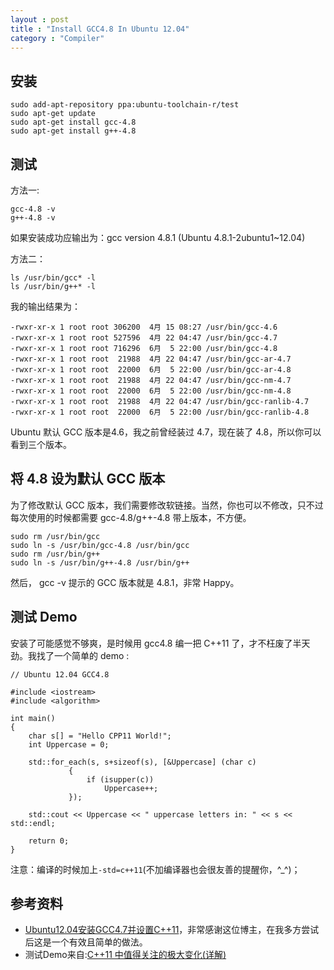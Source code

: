 ```yaml
---
layout : post
title : "Install GCC4.8 In Ubuntu 12.04"
category : "Compiler"
---
```


## 安装 ##

    sudo add-apt-repository ppa:ubuntu-toolchain-r/test
    sudo apt-get update
    sudo apt-get install gcc-4.8
    sudo apt-get install g++-4.8

## 测试 ##

方法一:

    gcc-4.8 -v
    g++-4.8 -v

如果安装成功应输出为：gcc version 4.8.1 (Ubuntu 4.8.1-2ubuntu1~12.04) 

方法二：

    ls /usr/bin/gcc* -l
    ls /usr/bin/g++* -l

我的输出结果为：

    -rwxr-xr-x 1 root root 306200  4月 15 08:27 /usr/bin/gcc-4.6
    -rwxr-xr-x 1 root root 527596  4月 22 04:47 /usr/bin/gcc-4.7
    -rwxr-xr-x 1 root root 716296  6月  5 22:00 /usr/bin/gcc-4.8
    -rwxr-xr-x 1 root root  21988  4月 22 04:47 /usr/bin/gcc-ar-4.7
    -rwxr-xr-x 1 root root  22000  6月  5 22:00 /usr/bin/gcc-ar-4.8
    -rwxr-xr-x 1 root root  21988  4月 22 04:47 /usr/bin/gcc-nm-4.7
    -rwxr-xr-x 1 root root  22000  6月  5 22:00 /usr/bin/gcc-nm-4.8
    -rwxr-xr-x 1 root root  21988  4月 22 04:47 /usr/bin/gcc-ranlib-4.7
    -rwxr-xr-x 1 root root  22000  6月  5 22:00 /usr/bin/gcc-ranlib-4.8

Ubuntu 默认 GCC 版本是4.6，我之前曾经装过 4.7，现在装了 4.8，所以你可以看到三个版本。

## 将 4.8 设为默认 GCC 版本 ##

为了修改默认 GCC 版本，我们需要修改软链接。当然，你也可以不修改，只不过每次使用的时候都需要 gcc-4.8/g++-4.8 带上版本，不方便。

    sudo rm /usr/bin/gcc
    sudo ln -s /usr/bin/gcc-4.8 /usr/bin/gcc
    sudo rm /usr/bin/g++
    sudo ln -s /usr/bin/g++-4.8 /usr/bin/g++

然后， gcc -v 提示的 GCC 版本就是 4.8.1，非常 Happy。

## 测试 Demo ##

安装了可能感觉不够爽，是时候用 gcc4.8 编一把 C++11 了，才不枉废了半天劲。我找了一个简单的 demo :

    // Ubuntu 12.04 GCC4.8
    
    #include <iostream>
    #include <algorithm>
    
    int main()
    {
        char s[] = "Hello CPP11 World!";
        int Uppercase = 0;
    
        std::for_each(s, s+sizeof(s), [&Uppercase] (char c)
                 {
                     if (isupper(c))
                         Uppercase++;
                 });
    
        std::cout << Uppercase << " uppercase letters in: " << s << std::endl;
    
        return 0;
    }

注意：编译的时候加上`-std=c++11`(不加编译器也会很友善的提醒你，^_^)；

## 参考资料 ##

+ [Ubuntu12.04安装GCC4.7并设置C++11](http://maykiller.com/2012/ubuntu-install-gcc-4-7-with-set-default/1/)，非常感谢这位博主，在我多方尝试后这是一个有效且简单的做法。
+ 测试Demo来自:[C++11 中值得关注的极大变化(详解)](http://coolshell.cn/articles/5265.html)
